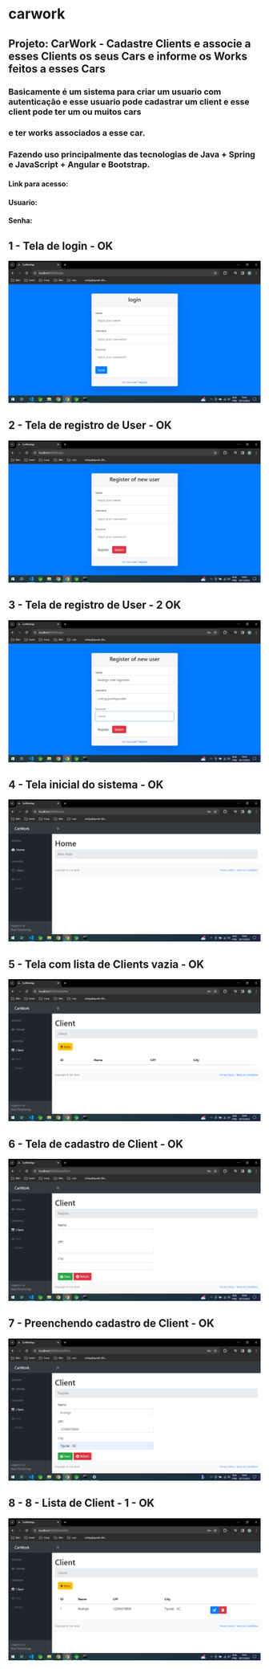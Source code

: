 # carwork

## Projeto: CarWork - Cadastre Clients e associe a esses Clients os seus Cars e informe os Works feitos a esses Cars

### Basicamente é um sistema para criar um usuario com autenticação e esse usuario pode cadastrar um client e esse client pode ter um ou muitos cars
### e ter works associados a esse car.

### Fazendo uso principalmente das tecnologias de Java + Spring e JavaScript + Angular e Bootstrap.

#### Link para acesso: 
#### Usuario: 
#### Senha: 



## 1 - Tela de login      - OK
<img src="https://raw.githubusercontent.com/rodrigojfagundes/carwork/main/imagens/1%20-%20Tela%20de%20login.png" />


## 2 - Tela de registro de User    - OK
<img src="https://raw.githubusercontent.com/rodrigojfagundes/carwork/main/imagens/2%20-%20Tela%20de%20registro%20de%20User%20-%201.png" />


## 3 - Tela de registro de User - 2       OK
<img src="https://raw.githubusercontent.com/rodrigojfagundes/carwork/main/imagens/3%20-%20Tela%20de%20registro%20de%20User%20-%202.png" />


## 4 - Tela inicial do sistema      -    OK
<img src="https://raw.githubusercontent.com/rodrigojfagundes/carwork/main/imagens/4%20-%20Tela%20inicial%20do%20sistema.png" />


## 5 - Tela com lista de Clients vazia    -  OK
<img src="https://raw.githubusercontent.com/rodrigojfagundes/carwork/main/imagens/5%20-%20Tela%20com%20lista%20de%20Clients%20vazia.png" />


## 6 - Tela de cadastro de Client    - OK
<img src="https://raw.githubusercontent.com/rodrigojfagundes/carwork/main/imagens/6%20-%20Tela%20de%20cadastro%20de%20Client.png" />


## 7 - Preenchendo cadastro de Client    -  OK
<img src="https://raw.githubusercontent.com/rodrigojfagundes/carwork/main/imagens/7%20-%20Preenchendo%20cadastro%20de%20Client.png" />


## 8 - 8 - Lista de Client - 1      -    OK
<img src="https://raw.githubusercontent.com/rodrigojfagundes/carwork/main/imagens/8%20-%20Lista%20de%20Client%20-%201.png" />


